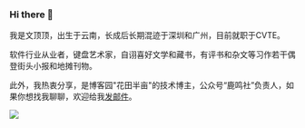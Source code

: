 ### Hi there 👋

<!--
<img align="right" src="https://github-readme-stats.vercel.app/api?username=flowerField&show_icons=true&include_all_commits=true&count_private=true)" />
-->

我是文顶顶，出生于云南，长成后长期混迹于深圳和广州，目前就职于CVTE。

软件行业从业者，键盘艺术家，自诩喜好文学和藏书，有评书和杂文等习作若干偶登街头小报和地摊刊物。

此外，我热衷分享，是博客园"花田半亩"的技术博主，公众号“鹿鸣社”负责人，如果你想找我聊聊，欢迎给我[发邮件](mailto:wendingding_ios@126.com)。

<img src="https://s3.bmp.ovh/imgs/2022/08/14/c2793bcd6526ad8f.png"/>

<!--
[![Top Langs](https://github-readme-stats.vercel.app/api/top-langs/?username=flowerField&layout=compact)](https://github.com/anuraghazra/github-readme-stats)
-->

<!--
**Languages and Tools:**

<code><img height="20" src="https://raw.githubusercontent.com/github/explore/main/topics/javascript/javascript.png"></code>
<code><img height="20" src="https://raw.githubusercontent.com/github/explore/main/topics/chrome/chrome.png"></code>
<code><img height="20" src="https://raw.githubusercontent.com/github/explore/main/topics/vue/vue.png"></code>
<code><img height="20" src="https://raw.githubusercontent.com/github/explore/main/topics/babel/babel.png"></code>
<code><img height="20" src="https://raw.githubusercontent.com/github/explore/main/topics/nodejs/nodejs.png"></code>

-->
<!--
**flowerField/flowerField** is a ✨ _special_ ✨ repository because its `README.md` (this file) appears on your GitHub profile.

Here are some ideas to get you started:

- 🔭 I’m currently working on ...
- 🌱 I’m currently learning ...
- 👯 I’m looking to collaborate on ...
- 🤔 I’m looking for help with ...
- 💬 Ask me about ...
- 📫 How to reach me: ...
- 😄 Pronouns: ...
- ⚡ Fun fact: ...
-->

